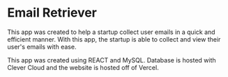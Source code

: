 # Email Retriever

This app was created to help a startup collect user emails in a quick and efficient manner. With this app, the startup is able to collect and view their user's emails with ease.

This app was created using REACT and MySQL. Database is hosted with Clever Cloud and the website is hosted off of Vercel. 

